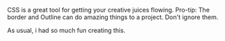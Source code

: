 CSS is a great tool for getting your creative juices flowing.
Pro-tip: The border and Outline can do amazing things to a project. Don't ignore them.

As usual, i had so much fun creating this.
